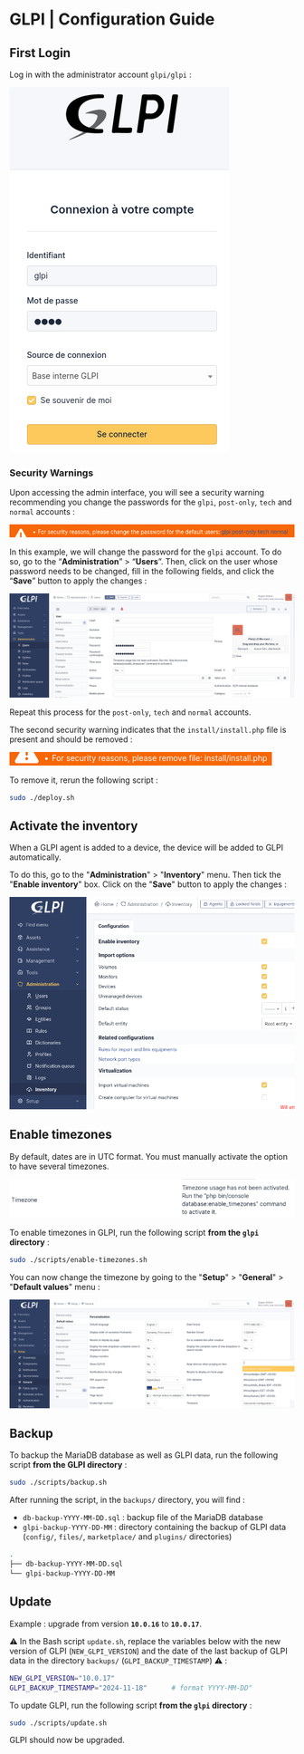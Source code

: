 # GLPI | Configuration Guide

## First Login

Log in with the administrator account `glpi/glpi` :

![config-1.png](assets/config-1.png)

### Security Warnings

Upon accessing the admin interface, you will see a security warning recommending you change the passwords for the `glpi`, `post-only`, `tech` and `normal` accounts :

![config-2.png](assets/config-2.png)

In this example, we will change the password for the `glpi` account. To do so, go to the “**Administration**” > “**Users**”. Then, click on the user whose password needs to be changed, fill in the following fields, and click the “**Save**” button to apply the changes :

![config-3](assets/config-3.png)

Repeat this process for the `post-only`, `tech` and `normal` accounts.

The second security warning indicates that the `install/install.php` file is present and should be removed :

![config-4](assets/config-4.png)

To remove it, rerun the following script :

```bash
sudo ./deploy.sh
```

## Activate the inventory

When a GLPI agent is added to a device, the device will be added to GLPI automatically.

To do this, go to the "**Administration**" > "**Inventory**" menu. Then tick the "**Enable inventory**" box. Click on the "**Save**" button to apply the changes :

![config-5](assets/config-5.png)

## Enable timezones

By default, dates are in UTC format. You must manually activate the option to have several timezones.

![config-6](assets/config-6.png)

To enable timezones in GLPI, run the following script **from the `glpi` directory** :

```bash
sudo ./scripts/enable-timezones.sh
```

You can now change the timezone by going to the "**Setup**" > "**General**" > "**Default values**" menu :

![config-7](assets/config-7.png)

## Backup

To backup the MariaDB database as well as GLPI data, run the following script **from the GLPI directory** :

```bash
sudo ./scripts/backup.sh
```

After running the script, in the `backups/` directory, you will find :

- `db-backup-YYYY-MM-DD.sql` : backup file of the MariaDB database
- `glpi-backup-YYYY-DD-MM` : directory containing the backup of GLPI data (`config/`, `files/`, `marketplace/` and `plugins/` directories)

```bash
.
├── db-backup-YYYY-MM-DD.sql
└── glpi-backup-YYYY-DD-MM
```

## Update

Example : upgrade from version **`10.0.16`** to **`10.0.17`**.

⚠️ In the Bash script `update.sh`, replace the variables below with the new version of GLPI (`NEW_GLPI_VERSION`) and the date of the last backup of GLPI data in the directory `backups/` (`GLPI_BACKUP_TIMESTAMP`) ⚠️ :

```bash
NEW_GLPI_VERSION="10.0.17"
GLPI_BACKUP_TIMESTAMP="2024-11-18" 		# format YYYY-MM-DD"
```

To update GLPI, run the following script **from the `glpi` directory** :

```bash
sudo ./scripts/update.sh
```

GLPI should now be upgraded.